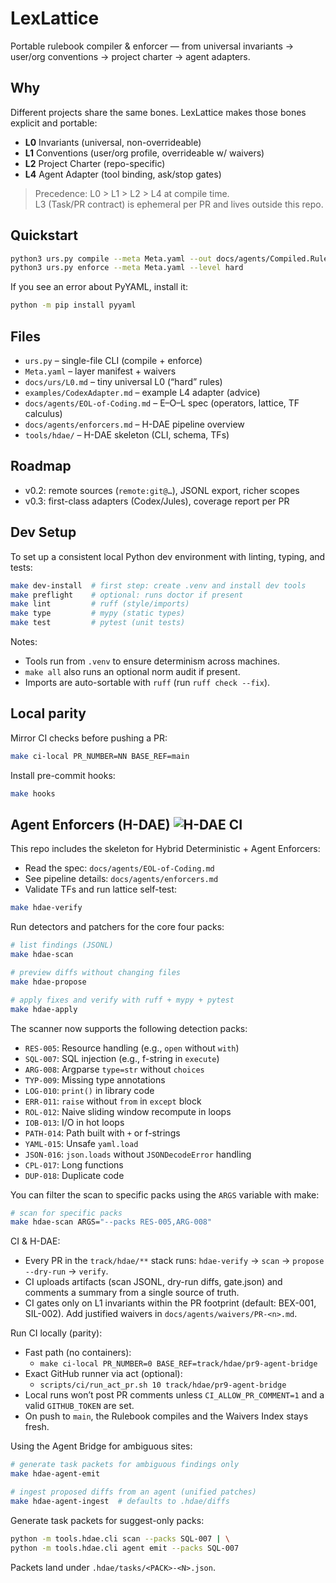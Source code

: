 # LexLattice
Portable rulebook compiler & enforcer — from universal invariants → user/org conventions → project charter → agent adapters.

## Why
Different projects share the same bones. LexLattice makes those bones explicit and portable:
- **L0** Invariants (universal, non-overrideable)
- **L1** Conventions (user/org profile, overrideable w/ waivers)
- **L2** Project Charter (repo-specific)
- **L4** Agent Adapter (tool binding, ask/stop gates)

> Precedence: L0 > L1 > L2 > L4 at compile time.  
> L3 (Task/PR contract) is ephemeral per PR and lives outside this repo.

## Quickstart
```bash
python3 urs.py compile --meta Meta.yaml --out docs/agents/Compiled.Rulebook.md
python3 urs.py enforce --meta Meta.yaml --level hard
```

If you see an error about PyYAML, install it:

```bash
python -m pip install pyyaml
```

## Files

* `urs.py` – single-file CLI (compile + enforce)
* `Meta.yaml` – layer manifest + waivers
* `docs/urs/L0.md` – tiny universal L0 (“hard” rules)
* `examples/CodexAdapter.md` – example L4 adapter (advice)
* `docs/agents/EOL-of-Coding.md` – E–O–L spec (operators, lattice, TF calculus)
* `docs/agents/enforcers.md` – H-DAE pipeline overview
* `tools/hdae/` – H-DAE skeleton (CLI, schema, TFs)

## Roadmap

* v0.2: remote sources (`remote:git@…`), JSONL export, richer scopes
* v0.3: first-class adapters (Codex/Jules), coverage report per PR

## Dev Setup

To set up a consistent local Python dev environment with linting, typing, and tests:

```bash
make dev-install  # first step: create .venv and install dev tools
make preflight    # optional: runs doctor if present
make lint         # ruff (style/imports)
make type         # mypy (static types)
make test         # pytest (unit tests)
```

Notes:
- Tools run from `.venv` to ensure determinism across machines.
- `make all` also runs an optional norm audit if present.
 - Imports are auto-sortable with `ruff` (run `ruff check --fix`).

## Local parity

Mirror CI checks before pushing a PR:

```bash
make ci-local PR_NUMBER=NN BASE_REF=main
```

Install pre-commit hooks:

```bash
make hooks
```

## Agent Enforcers (H-DAE) ![H-DAE CI](https://github.com/LexLattice/lexlattice/actions/workflows/hdae.yml/badge.svg)

This repo includes the skeleton for Hybrid Deterministic + Agent Enforcers:
- Read the spec: `docs/agents/EOL-of-Coding.md`
- See pipeline details: `docs/agents/enforcers.md`
- Validate TFs and run lattice self-test:

```bash
make hdae-verify
```
Run detectors and patchers for the core four packs:

```bash
# list findings (JSONL)
make hdae-scan

# preview diffs without changing files
make hdae-propose

# apply fixes and verify with ruff + mypy + pytest
make hdae-apply
```

The scanner now supports the following detection packs:
- `RES-005`: Resource handling (e.g., `open` without `with`)
- `SQL-007`: SQL injection (e.g., f-string in `execute`)
- `ARG-008`: Argparse `type=str` without `choices`
- `TYP-009`: Missing type annotations
- `LOG-010`: `print()` in library code
- `ERR-011`: `raise` without `from` in `except` block
- `ROL-012`: Naive sliding window recompute in loops
- `IOB-013`: I/O in hot loops
- `PATH-014`: Path built with `+` or f-strings
- `YAML-015`: Unsafe `yaml.load`
- `JSON-016`: `json.loads` without `JSONDecodeError` handling
- `CPL-017`: Long functions
- `DUP-018`: Duplicate code

You can filter the scan to specific packs using the `ARGS` variable with make:
```bash
# scan for specific packs
make hdae-scan ARGS="--packs RES-005,ARG-008"
```

CI & H-DAE:
- Every PR in the `track/hdae/**` stack runs: `hdae-verify` → `scan` → `propose --dry-run` → `verify`.
- CI uploads artifacts (scan JSONL, dry-run diffs, gate.json) and comments a summary from a single source of truth.
- CI gates only on L1 invariants within the PR footprint (default: BEX-001, SIL-002). Add justified waivers in `docs/agents/waivers/PR-<n>.md`.

Run CI locally (parity):
- Fast path (no containers):
  - `make ci-local PR_NUMBER=0 BASE_REF=track/hdae/pr9-agent-bridge`
- Exact GitHub runner via act (optional):
  - `scripts/ci/run_act_pr.sh 10 track/hdae/pr9-agent-bridge`
- Local runs won’t post PR comments unless `CI_ALLOW_PR_COMMENT=1` and a valid `GITHUB_TOKEN` are set.
- On push to `main`, the Rulebook compiles and the Waivers Index stays fresh.

Using the Agent Bridge for ambiguous sites:

```bash
# generate task packets for ambiguous findings only
make hdae-agent-emit

# ingest proposed diffs from an agent (unified patches)
make hdae-agent-ingest  # defaults to .hdae/diffs
```

Generate task packets for suggest-only packs:

```bash
python -m tools.hdae.cli scan --packs SQL-007 | \
python -m tools.hdae.cli agent emit --packs SQL-007
```

Packets land under `.hdae/tasks/<PACK>-<N>.json`.
